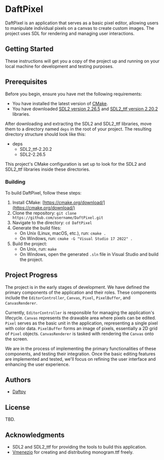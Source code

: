 # DaftPixel

DaftPixel is an application that serves as a basic pixel editor, allowing users to manipulate individual pixels on a canvas to create custom images. The project uses SDL for rendering and managing user interactions.

## Getting Started

These instructions will get you a copy of the project up and running on your local machine for development and testing purposes.

## Prerequisites

Before you begin, ensure you have met the following requirements:

- You have installed the latest version of [CMake](https://cmake.org/download/).
- You have downloaded [SDL2 version 2.26.5](https://libsdl.org/download-2.0.php) and [SDL2_ttf version 2.20.2](https://www.libsdl.org/projects/SDL_ttf/) libraries.

After downloading and extracting the SDL2 and SDL2_ttf libraries, move them to a directory named `deps` in the root of your project. The resulting directory structure should look like this:

* deps
	* SDL2_ttf-2.20.2
	* SDL2-2.26.5

This project's CMake configuration is set up to look for the SDL2 and SDL2_ttf libraries inside these directories.

### Building

To build DaftPixel, follow these steps:

1. Install CMake: [https://cmake.org/download/](https://cmake.org/download/)
2. Clone the repository: `git clone https://github.com/username/DaftPixel.git`
3. Navigate to the directory: `cd DaftPixel`
4. Generate the build files:
   - On Unix (Linux, macOS, etc.), run: `cmake .`
   - On Windows, run: `cmake -G "Visual Studio 17 2022" .`
5. Build the project:
   - On Unix, run: `make`
   - On Windows, open the generated `.sln` file in Visual Studio and build the project.

## Project Progress

The project is in the early stages of development. We have defined the primary components of the application and their roles. These components include the `EditorController`, `Canvas`, `Pixel`, `PixelBuffer`, and `CanvasRenderer`.

Currently, `EditorController` is responsible for managing the application's lifecycle. `Canvas` represents the drawable area where pixels can be edited. `Pixel` serves as the basic unit in the application, representing a single pixel with color data. `PixelBuffer` forms an image of pixels, essentially a 2D grid of `Pixel` objects. `CanvasRenderer` is tasked with rendering the `Canvas` onto the screen.

We are in the process of implementing the primary functionalities of these components, and testing their integration. Once the basic editing features are implemented and tested, we'll focus on refining the user interface and enhancing the user experience.

## Authors

- [Daftpy](https://github.com/Daftpy)

## License

TBD.

## Acknowledgments

- SDL2 and SDL2_ttf for providing the tools to build this application.
- [Vmenezio](https://twitter.com/vmenezio) for creating and distributing monogram.ttf freely.